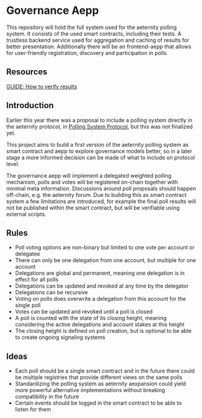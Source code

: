 # Governance Aepp

This repository will hold the full system used for the aeternity polling system.
It consists of the used smart contracts, including their tests.
A trustless backend service used for aggregation and caching of results for better presentation.
Additionally there will be an frontend-aepp that allows for user-friendly registration, discovery and participation in polls.

## Resources

[GUIDE: How to verify results](./docs/how-to-verify-results.md)

## Introduction

Earlier this year there was a proposal to include a polling system directly in the aeternity protocol, in [Polling System Protocol](https://github.com/aeternity/protocol/blob/gov/POLLING_SYSTEM.md), but this was not finalized yet.

This project aims to build a first version of the aeternity polling system as smart contract and aepp to explore governance models better, so in a later stage a more informed decision can be made of what to include on protocol level.
 
The governance aepp will implement a delegated weighted polling mechanism, polls and votes will be registered on-chain together with minimal meta information.
Discussions around poll proposals should happen off-chain, e.g. the aeternity forum.
Due to building this as smart contract system a few limitations are introduced, for example the final poll results will not be published within the smart contract, but will be verifiable using external scripts.
 
## Rules

 - Poll voting options are non-binary but limited to one vote per account or delegatee
 - There can only be one delegation from one account, but multiple for one account 
 - Delegations are global and permanent, meaning one delegation is in effect for all polls
 - Delegations can be updated and revoked at any time by the delegator
 - Delegations can be recursive
 - Voting on polls does overwrite a delegation from this account for the single poll
 - Votes can be updated and revoked until a poll is closed
 - A poll is counted with the state of its closing height, meaning considering the active delegations and account stakes at this height
 - The closing height is defined on poll creation, but is optional to be able to create ongoing signaling systems

## Ideas

 - Each poll should be a single smart contract and in the future there could be multiple registries that provide different views on the same polls
 - Standardizing the polling system as aeternity aexpansion could yield more powerful alternative implementations without breaking compatibility in the future
 - Certain events should be logged in the smart contract to be able to listen for them
